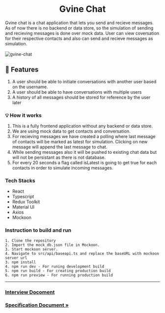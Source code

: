 <h1 align="center">
    Gvine Chat
</h1>
Gvine chat is a chat application that lets you send and recieve messages. As of now there is no backend or data store, so the simulation of sending and recieving messages is done over mock data. User can view coversation for their respective contacts and also can send and recieve messages as simulation.
<br></br

![gvine-chat](https://user-images.githubusercontent.com/37118964/221347959-878b6cd5-c417-4b33-9e5b-ec1ff8e02bed.png)


## 🏁 Features
1. A user should be able to initiate conversations with another user based on the username.
2. A user should be able to have conversations with multiple users
3. A history of all messages should be stored for reference by the user later

### 💡 How it works
1. This is a fully frontend application without any backend or data store.
2. We are using mock data to get contacts and conversation.
3. For recieving messages we have created a polling where last message of contacts will be marked as latest for simulation. Clicking on new message will append the last message to chat.
4. While sending messages also it will be pushed to existing chat data but will not be persistant as there is not database.
5. For every 20 seconds a flag called isLatest is going to get true for each contacts in order to simulate incoming messages.


### Tech Stacks
 - React
 - Typescript
 - Redux Toolkit
 - Material UI
 - Axios 
 - Mockoon


### Instruction to build and run

```
1. Clone the repository
2. Import the mock_db.json file in Mockoon.
3. Start mockoon server.
4. Navigate to src/api/baseapi.ts and replace the baseURL with mockoon server url
3. npm install
4. npm run dev - For runing development build
5. npm run build - For creating production build
6. npm run preview - For running production build

```

---
### [Interview Docoment ](InterviewDoc.md)
### [Specification Document »](Spec.md)

